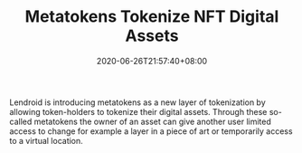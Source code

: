﻿---
title: "Metatokens Tokenize NFT Digital Assets"
date: 2020-06-26T21:57:40+08:00
lastmod: 2020-06-26T16:45:40+08:00
draft: false
authors: ["Winifred"]
description: "Lendroid is introducing metatokens as a new layer of tokenization by allowing token-holders to tokenize their digital assets. Through these so-called metatokens the owner of an asset can give another user limited access to change for example a layer in a piece of art or temporarily access to a virtual location."
featuredImage: "metatokens-tokenize-nft-digital-assets.jpg"
tags: ["Virtual World","Play to Earn"]
categories: ["news"]
news: ["Virtual World"]
weight: 
lightgallery: true
pinned: false
recommend: false
recommend1: false
---

Lendroid is introducing metatokens as a new layer of tokenization by allowing token-holders to tokenize their digital assets. Through these so-called metatokens the owner of an asset can give another user limited access to change for example a layer in a piece of art or temporarily access to a virtual location.

<!--more-->

